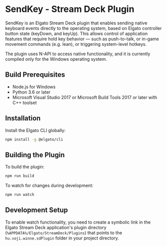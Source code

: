 # SendKey - Stream Deck Plugin

SendKey is an Elgato Stream Deck plugin that enables sending native keyboard events directly to the operating system, based on Elgato controller button state (keyDown, and keyUp). This allows control of application features that require hold key behavior — such as push-to-talk, or in-game movement commands (e.g. lean), or triggering system-level hotkeys.

The plugin uses N-API to access native functionality, and it is currently compiled only for the Windows operating system.

## Build Prerequisites

- Node.js for Windows
- Python 3.6 or later
- Microsoft Visual Studio 2017 or Microsoft Build Tools 2017 or later with C++ toolset

## Installation

Install the Elgato CLI globally:

```bash
npm install -g @elgato/cli
```

## Building the Plugin

To build the plugin:

```bash
npm run build
```

To watch for changes during development:

```bash
npm run watch
```

## Development Setup

To enable watch functionality, you need to create a symbolic link in the Elgato Stream Deck application's plugin directory (`%APPDATA%/Elgato/StreamDeck/Plugins`) that points to the `hu.voji.winne.sdPlugin` folder in your project directory.


